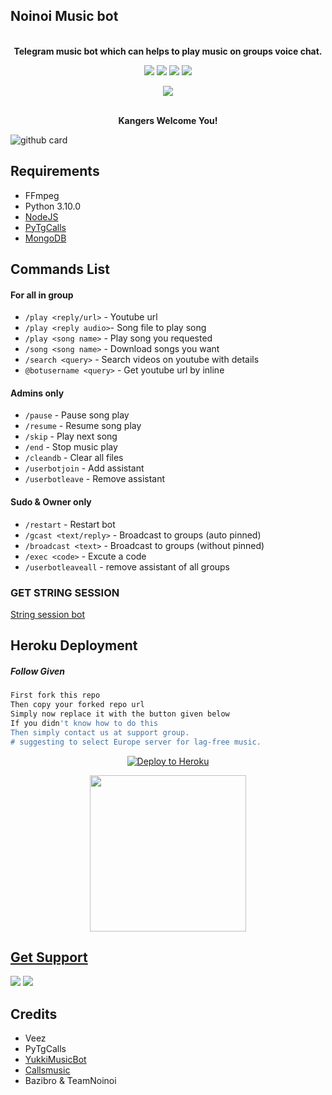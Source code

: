 <h2 align="centre">Noinoi Music bot</h2>

<p align="center">
    <br><b>Telegram music bot which can helps to play music on groups voice chat.</b><br>
</p>

<p align="center">
    <a href="https://www.python.org/" alt="made-with-python"> <img src="https://img.shields.io/badge/Made%20with-Python-black.svg?style=flat-square&logo=python&logoColor=blue&color=red" /></a>
    <a href="https://github.com/TeamNoinoi/NoinoiMusic"> <img src="https://img.shields.io/github/forks/TeamNoinoi/NoinoiMusic?color=red&logo=github&logoColor=blue&style=flat-square" /></a>
    <a href="https://github.com/TeamNoinoi/NoinoiMusic"> <img src="https://img.shields.io/github/repo-size/TeamNoinoi/NoinoiMusic?color=red&logo=github&logoColor=blue&style=flat-square" /></a>    
    <a href="https://github.com/TeamNoinoi/NoinoiMusic"> <img src="https://img.shields.io/github/stars/TeamNoinoi/NoinoiMusic?color=red&logo=github&logoColor=blue&style=flat-square" /></a>
</p>

<p align="center"><a href="https://t.me/OfficialNoinoi"><img src="https://telegra.ph/file/132e44742fac9e6ccd9f3.jpg"></a></p>
<p align="center">

<p align="center">
    <br><b>Kangers Welcome You!</b><br>
</p>

![github card](https://github-readme-stats.vercel.app/api/pin/?username=TeamNoinoi&repo=NoinoiMusic&theme=dark)


<h3>

## Requirements

- FFmpeg
- Python 3.10.0
- [NodeJS](https://nodesource.com/)
- [PyTgCalls](https://github.com/pytgcalls/pytgcalls)
- [MongoDB](https://cloud.mongodb.com/)


## Commands List

#### For all in group
- `/play <reply/url>` - Youtube url
- `/play <reply audio>`- Song file to play song
- `/play <song name>` - Play song you requested
- `/song <song name>` - Download songs you want
- `/search <query>` - Search videos on youtube with details
- `@botusername <query>` - Get youtube url by inline

#### Admins only
- `/pause` - Pause song play
- `/resume` - Resume song play
- `/skip` - Play next song
- `/end` - Stop music play
- `/cleandb` - Clear all files
- `/userbotjoin` - Add assistant
- `/userbotleave` - Remove assistant

#### Sudo & Owner only
- `/restart` - Restart bot
- `/gcast <text/reply>` - Broadcast to groups (auto pinned)
- `/broadcast <text>` - Broadcast to groups (without pinned)
- `/exec <code>` - Excute a code
- `/userbotleaveall` - remove assistant of all groups

###  GET STRING SESSION

 [String session bot](https://t.me/YukkiStringBot)

## Heroku Deployment

##### Follow Given
```sh
First fork this repo
Then copy your forked repo url
Simply now replace it with the button given below
If you didn't know how to do this
Then simply contact us at support group.
# suggesting to select Europe server for lag-free music.
```
<p align="center"><a href="https://heroku.com/deploy?template=https://github.com/TeamNoinoi/NoinoiMusic"><img src="https://www.herokucdn.com/deploy/button.svg" alt="Deploy to Heroku" target="_blank"/></a></p>  
<p align="center"><a href="https://telegram.dog/XTZ_HerokuBot?start=UGF2YW5NYWdhci9Db2RleHVuTXVzaWNCb3QgbWFpbg"><img src="https://img.shields.io/badge/Deploy%20Via%20Telegram-blue?style=for-the-badge&logo=telegram" width="250""/</a>  </p>


## Get Support

<a href="https://t.me/NoinoiOfficial"><img src="https://img.shields.io/badge/Join-Group%20Support-blue.svg?style=for-the-badge&logo=Telegram"></a> <a href="https://t.me/OfficialNoiNoi"><img src="https://img.shields.io/badge/Join-Updates%20Channel-blue.svg?style=for-the-badge&logo=Telegram"></a>


## Credits

- Veez
- PyTgCalls
- [YukkiMusicBot](https://t.me/TheYukki)
- [Callsmusic](https://github.com/callsmusic/callsmusic)
- Bazibro & TeamNoinoi
